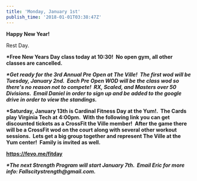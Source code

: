 ```yaml
---
title: 'Monday, January 1st'
publish_time: '2018-01-01T03:38:47Z'
---
```


**Happy New Year!**

Rest Day.

**\*Free New Years Day class today at 10:30!  No open gym, all other
classes are cancelled.**

***\*Get ready for the 3rd Annual Pre Open at The Ville!  The first wod
will be Tuesday, January 2nd.  Each Pre Open WOD will be the class wod
so there's no reason not to compete!  RX, Scaled, and Masters over 50
Divisions.  Email Daniel in order to sign up and be added to the google
drive in order to view the standings.***

**\*Saturday, January 13th is Cardinal Fitness Day at the Yum!.  The
Cards play Virginia Tech at 4:00pm.  With the following link you can get
discounted tickets as a CrossFit the Ville member!  After the game there
will be a CrossFit wod on the court along with several other workout
sessions.  Lets get a big group together and represent The Ville at the
Yum center!  Family is invited as well.**

**<https://fevo.me/fitday>**

***\*The next Strength Program will start January 7th.  Email Eric for
more info: Fallscitystrength\@gmail.com.***
